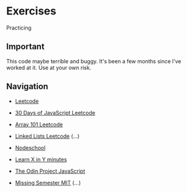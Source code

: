 # Exercises

Practicing

## Important

This code maybe terrible and buggy. It's been a few months since I've worked at it. Use at your own risk.

## Navigation

- [Leetcode](https://leetcode.com/)

- [30 Days of JavaScript Leetcode](https://leetcode.com/studyplan/30-days-of-javascript/)

- [Array 101 Leetcode](https://leetcode.com/explore/learn/card/fun-with-arrays/)

- [Linked Lists Leetcode](https://leetcode.com/explore/learn/card/linked-list/) (...)

- [Nodeschool](https://nodeschool.io/)

- [Learn X in Y minutes](https://learnxinyminutes.com/)

- [The Odin Project JavaScript](https://www.theodinproject.com/paths/full-stack-javascript/courses/javascript)

- [Missing Semester MIT](https://missing.csail.mit.edu/) (...)
